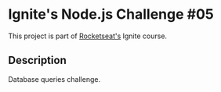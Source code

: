 # Ignite's Node.js Challenge #05
This project is part of [Rocketseat's](https://rocketseat.com.br/) Ignite course.

## Description

Database queries challenge.
